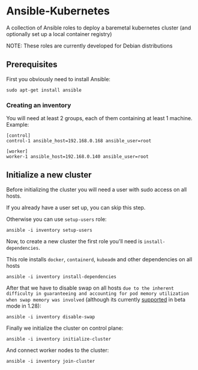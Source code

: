 # Ansible-Kubernetes

A collection of Ansible roles to deploy a baremetal kubernetes cluster (and optionally set up a local container registry)

NOTE: These roles are currently developed for Debian distributions

## Prerequisites

First you obviously need to install Ansible:
```
sudo apt-get install ansible
```

### Creating an inventory

You will need at least 2 groups, each of them containing at least 1 machine. Example:

```
[control]
control-1 ansible_host=192.168.0.168 ansible_user=root

[worker]
worker-1 ansible_host=192.168.0.140 ansible_user=root
```

## Initialize a new cluster

Before initializing the cluster you will need a user with sudo access on all hosts.

If you already have a user set up, you can skip this step.

Otherwise you can use `setup-users` role:

```
ansible -i inventory setup-users
```

Now, to create a new cluster the first role you'll need is `install-dependencies`.

This role installs `docker`, `containerd`, `kubeadm` and other dependencies on all hosts

```
ansible -i inventory install-dependencies
```

After that we have to disable swap on all hosts `due to the inherent difficulty in guaranteeing and accounting for pod memory utilization when swap memory was involved` (although its currently [supported](https://kubernetes.io/blog/2023/08/24/swap-linux-beta/) in beta mode in 1.28):

```
ansible -i inventory disable-swap
```

Finally we initialize the cluster on control plane:

```
ansible -i inventory initialize-cluster
```

And connect worker nodes to the cluster:

```
ansible -i inventory join-cluster
```
